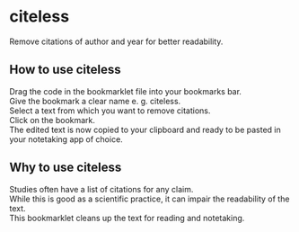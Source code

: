 # citeless

Remove citations of author and year for better readability.

## How to use citeless

Drag the code in the bookmarklet file into your bookmarks bar. <br>
Give the bookmark a clear name e. g. citeless. <br>
Select a text from which you want to remove citations. <br>
Click on the bookmark. <br>
The edited text is now copied to your clipboard and ready to be pasted in your notetaking app of choice. <br>

## Why to use citeless

Studies often have a list of citations for any claim. <br>
While this is good as a scientific practice, it can impair the readability of the text. <br>
This bookmarklet cleans up the text for reading and notetaking.
